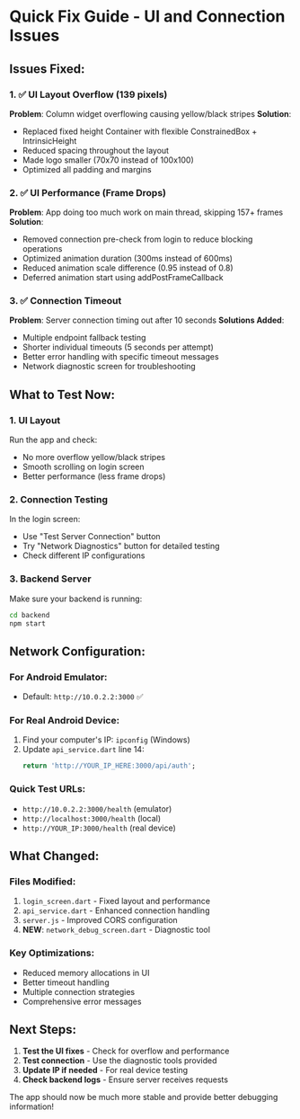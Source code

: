 # Quick Fix Guide - UI and Connection Issues

## Issues Fixed:

### 1. ✅ UI Layout Overflow (139 pixels)
**Problem**: Column widget overflowing causing yellow/black stripes
**Solution**: 
- Replaced fixed height Container with flexible ConstrainedBox + IntrinsicHeight
- Reduced spacing throughout the layout
- Made logo smaller (70x70 instead of 100x100)
- Optimized all padding and margins

### 2. ✅ UI Performance (Frame Drops)
**Problem**: App doing too much work on main thread, skipping 157+ frames
**Solution**:
- Removed connection pre-check from login to reduce blocking operations
- Optimized animation duration (300ms instead of 600ms)
- Reduced animation scale difference (0.95 instead of 0.8)
- Deferred animation start using addPostFrameCallback

### 3. ✅ Connection Timeout
**Problem**: Server connection timing out after 10 seconds
**Solutions Added**:
- Multiple endpoint fallback testing
- Shorter individual timeouts (5 seconds per attempt)
- Better error handling with specific timeout messages
- Network diagnostic screen for troubleshooting

## What to Test Now:

### 1. **UI Layout** 
Run the app and check:
- No more overflow yellow/black stripes
- Smooth scrolling on login screen
- Better performance (less frame drops)

### 2. **Connection Testing**
In the login screen:
- Use "Test Server Connection" button
- Try "Network Diagnostics" button for detailed testing
- Check different IP configurations

### 3. **Backend Server**
Make sure your backend is running:
```bash
cd backend
npm start
```

## Network Configuration:

### For Android Emulator:
- Default: `http://10.0.2.2:3000` ✅

### For Real Android Device:
1. Find your computer's IP: `ipconfig` (Windows)
2. Update `api_service.dart` line 14:
   ```dart
   return 'http://YOUR_IP_HERE:3000/api/auth';
   ```

### Quick Test URLs:
- `http://10.0.2.2:3000/health` (emulator)
- `http://localhost:3000/health` (local)
- `http://YOUR_IP:3000/health` (real device)

## What Changed:

### Files Modified:
1. `login_screen.dart` - Fixed layout and performance
2. `api_service.dart` - Enhanced connection handling  
3. `server.js` - Improved CORS configuration
4. **NEW**: `network_debug_screen.dart` - Diagnostic tool

### Key Optimizations:
- Reduced memory allocations in UI
- Better timeout handling
- Multiple connection strategies
- Comprehensive error messages

## Next Steps:

1. **Test the UI fixes** - Check for overflow and performance
2. **Test connection** - Use the diagnostic tools provided
3. **Update IP if needed** - For real device testing
4. **Check backend logs** - Ensure server receives requests

The app should now be much more stable and provide better debugging information!